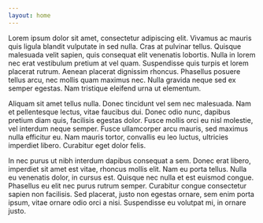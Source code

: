 ```yaml
---
layout: home
---
```


Lorem ipsum dolor sit amet, consectetur adipiscing elit. Vivamus ac mauris quis ligula blandit vulputate in sed nulla. Cras at pulvinar tellus. Quisque malesuada velit sapien, quis consequat elit venenatis lobortis. Nulla in lorem nec erat vestibulum pretium at vel quam. Suspendisse quis turpis et lorem placerat rutrum. Aenean placerat dignissim rhoncus. Phasellus posuere tellus arcu, nec mollis quam maximus nec. Nulla gravida neque sed ex semper egestas. Nam tristique eleifend urna ut elementum.

Aliquam sit amet tellus nulla. Donec tincidunt vel sem nec malesuada. Nam et pellentesque lectus, vitae faucibus dui. Donec odio nunc, dapibus pretium diam quis, facilisis egestas dolor. Fusce mollis orci eu nisl molestie, vel interdum neque semper. Fusce ullamcorper arcu mauris, sed maximus nulla efficitur eu. Nam mauris tortor, convallis eu leo luctus, ultricies imperdiet libero. Curabitur eget dolor felis.

In nec purus ut nibh interdum dapibus consequat a sem. Donec erat libero, imperdiet sit amet est vitae, rhoncus mollis elit. Nam eu porta tellus. Nulla eu venenatis dolor, in cursus est. Quisque nec nulla et est euismod congue. Phasellus eu elit nec purus rutrum semper. Curabitur congue consectetur sapien non facilisis. Sed placerat, justo non egestas ornare, sem enim porta ipsum, vitae ornare odio orci a nisi. Suspendisse eu volutpat mi, in ornare justo.
